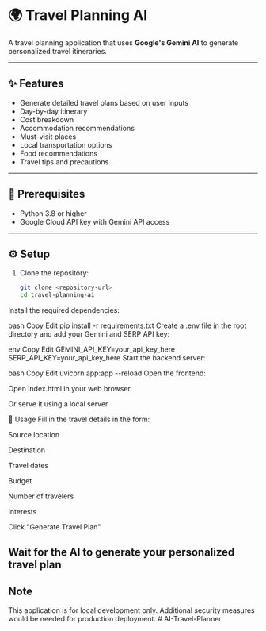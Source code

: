 # 🌍 Travel Planning AI

A travel planning application that uses **Google's Gemini AI** to generate personalized travel itineraries.

---

## ✨ Features

- Generate detailed travel plans based on user inputs
- Day-by-day itinerary
- Cost breakdown
- Accommodation recommendations
- Must-visit places
- Local transportation options
- Food recommendations
- Travel tips and precautions

---

## 🧰 Prerequisites

- Python 3.8 or higher
- Google Cloud API key with Gemini API access

---

## ⚙️ Setup

1. Clone the repository:
   ```bash
   git clone <repository-url>
   cd travel-planning-ai
Install the required dependencies:

bash
Copy
Edit
pip install -r requirements.txt
Create a .env file in the root directory and add your Gemini and SERP API key:

env
Copy
Edit
GEMINI_API_KEY=your_api_key_here
SERP_API_KEY=your_api_key_here
Start the backend server:

bash
Copy
Edit
uvicorn app:app --reload
Open the frontend:

Open index.html in your web browser

Or serve it using a local server

🚀 Usage
Fill in the travel details in the form:

Source location

Destination

Travel dates

Budget

Number of travelers

Interests

Click "Generate Travel Plan"

Wait for the AI to generate your personalized travel plan
---

## Note

This application is for local development only. Additional security measures would be needed for production deployment.
#   A I - T r a v e l - P l a n n e r 
 
 
